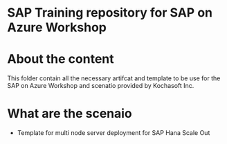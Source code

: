 # SAP Training repository for SAP on Azure Workshop

# About the content
This folder contain all the necessary artifcat and template to be use for the SAP on Azure Workshop
and scenatio provided by Kochasoft Inc.

# What are the scenaio
- Template for multi node server deployment for SAP Hana Scale Out
